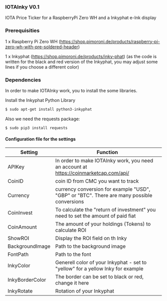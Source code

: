 ### IOTAInky V0.1
IOTA Price Ticker for a RaspberryPi Zero WH and a Inkyphat e-Ink display

### Prerequisities

1 x Raspberry Pi Zero WH (https://shop.pimoroni.de/products/raspberry-pi-zero-wh-with-pre-soldered-header)

1 x Inkyphat (https://shop.pimoroni.de/products/inky-phat)
(as the code is written for the black and red version of the Inkyphat, you may adjust some lines if you choose a different color)

### Dependencies

In order to make IOTAInky work, you to install the some libraries.

Install the Inkyphat Python Library
```sh
$ sudo apt-get install python3-inkyphat
```

Also we need the requests package:
```sh
$ sudo pip3 install requests
```

#### Configuration file for the settings

| Setting | Function |
| ------- | -------- |
| APIKey | In order to make IOTAInky work, you need an account at https://coinmarketcap.com/api/ |
| CoinID | coin ID from CMC you want to track |
| Currency | currency conversion for example "USD", "GBP" or "BTC". There are many possible conversions |
| CoinInvest | To calculate the "return of investment" you need to set the amount of paid fiat |
| CoinAmount | The amount of your holdings (Tokens) to calculate ROI |
| ShowROI | Display the ROI field on th Inky |
| BackgroundImage | Path to the background image |
| FontPath | Path to the font |
| InkyColor | Generell color of your Inkyphat - set to "yellow" for a yellow Inky for example |
| InkyBorderColor | The border can be set to black or red, change it here |
| InkyRotate | Rotation of your Inkyphat |